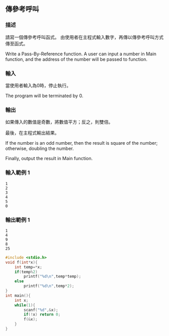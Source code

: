 ## 傳參考呼叫
### 描述

請寫一個傳參考呼叫函式。
由使用者在主程式輸入數字，再傳以傳參考呼叫方式傳至函式。


Write a Pass-By-Reference function.
A user can input a number in Main function, and the address of the number will be passed to function.


### 輸入
當使用者輸入為0時，停止執行。


The program will be terminated by 0.


### 輸出
如果傳入的數值是奇數，將數值平方；反之，則雙倍。

最後，在主程式輸出結果。


If the number is an odd number, then the result is square of the number; otherwise, doubling the number.

Finally, output the result in Main function.


### 輸入範例 1 
```
1
2
3
4
5
0
```
### 輸出範例 1
```
1
4
9
8
25
```
```c
#include <stdio.h>
void f(int*x){
	int temp=*x;
	if(temp%2)
		printf("%d\n",temp*temp);
	else
		printf("%d\n",temp*2);
}
int main(){
	int x;
	while(1){
		scanf("%d",&x);
		if(!x) return 0;
		f(&x);
	}
}
```
